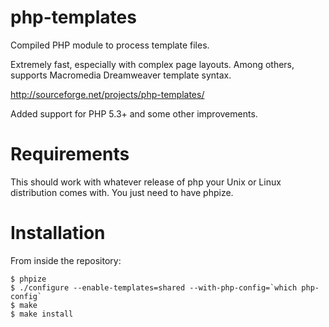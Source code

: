 # php-templates
Compiled PHP module to process template files.

Extremely fast, especially with complex page layouts.
Among others, supports Macromedia Dreamweaver template syntax.

http://sourceforge.net/projects/php-templates/

Added support for PHP 5.3+ and some other improvements.

Requirements
============
This should work with whatever release of php your Unix or Linux distribution comes with. You just need to have phpize.

Installation
============
From inside the repository:
```
$ phpize
$ ./configure --enable-templates=shared --with-php-config=`which php-config`
$ make
$ make install
```
